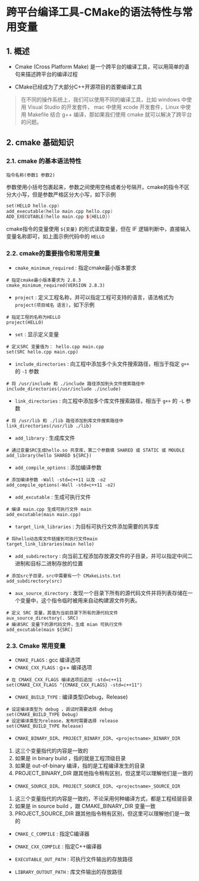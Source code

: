 # 跨平台编译工具-CMake的语法特性与常用变量

## 1. 概述

- Cmake (Cross Platform Make) 是一个跨平台的编译工具，可以用简单的语句来描述跨平台的编译过程

- CMake已经成为了大部分C++开源项目的首要编译工具

> 在不同的操作系统上，我们可以使用不同的编译工具，比如 windows 中使用 Visual Studio 的开发套件， mac 中使用 xcode 开发套件，Linux 中使用 Makefile 结合 g++ 编译，那如果我们使用 cmake 就可以解决了跨平台的问题。

## 2. cmake 基础知识

### 2.1. cmake 的基本语法特性

```shell
指令名称(参数1 参数2)
```

参数使用小括号包裹起来，参数之间使用空格或者分号隔开。cmake的指令不区分大小写，但是参数严格区分大小写，如下示例

```cpp
set(HELLO hello.cpp)
add_executable(hello main.cpp hello.cpp)
ADD_EXECUTABLE(hello main.cpp ${HELLO})
```

cmake指令的变量使用 `${变量}` 的形式读取变量，但在 IF 逻辑判断中，直接输入变量名称即可，如上面示例代码中的 `HELLO`

### 2.2. cmake的重要指令和常用变量

- `cmake_minimum_required` : 指定cmake最小版本要求

```shell
# 指定cmake最小版本要求为 2.8.3
cmake_minimum_required(VERSION 2.8.3)
```

- `project` : 定义工程名称，并可以指定工程可支持的语言，语法格式为 `project(项目域名 语言)`，如下示例

```shell
# 指定工程的名称为HELLO
project(HELLO)
```

- `set` : 显示定义变量

```shell
# 定义SRC 变量值为： hello.cpp main.cpp
set(SRC hello.cpp main.cpp)
```

- `include_directories` : 向工程中添加多个头文件搜索路径，相当于指定 `g++` 的 `-I` 参数

```shell
# 将 /usr/include 和 ./include 路径添加到头文件搜索路径中
include_directories(/usr/include ./include)
```

- `link_directories` : 向工程中添加多个库文件搜索路径，相当于 `g++` 的 `-L` 参数

```shell
# 将 /usr/lib 和 ./lib 路径添加到库文件搜索路径中
link_directories(/usr/lib ./lib)
```

- `add_library` : 生成库文件

```shell
# 通过变量SRC生成hello.so 共享库，第二个参数填 SHARED 或 STATIC 或 MOUDLE
add_library(hello SHARED ${SRC})
```

- `add_compile_options` : 添加编译参数

```shell
# 添加编译参数 -Wall -std=c++11 以及 -o2
add_compile_options(-Wall -std=c++11 -o2)
```

- `add_excutable` : 生成可执行文件

```shell
# 编译 main.cpp 生成可执行文件 main
add_excutable(main main.cpp)
```

- `target_link_libraries` : 为目标可执行文件添加需要的共享库

```shell
# 将hello动态库文件链接到可执行文件main
target_link_libraries(main hello)
```

- `add_subdirectory` : 向当前工程添加存放源文件的子目录，并可以指定中间二进制和目标二进制存放的位置

```shell
# 添加src子目录，src中需要有一个 CMakeLists.txt
add_subdirectory(src)
```

- `aux_source_directory` : 发现一个目录下所有的源代码文件并将列表存储在一个变量中，这个指令临时被用来自动构建源文件列表。

```shell
# 定义 SRC 变量，其值为当前目录下所有的源代码文件
aux_source_directory(. SRC)
# 编译SRC 变量下的源代码文件，生成 mian 可执行文件
add_excutable(main ${SRC)
```

### 2.3. Cmake 常用变量

- `CMAKE_FLAGS` : gcc 编译选项
- `CMAKE_CXX_FLAGS` : g++ 编译选项

```shell
# 在 CMAKE_CXX_FLAGS 编译选项后追加 -std=c++11
set(CMAKE_CXX_FLAGS "{CMAKE_CXX_FLAGS} -std=c++11")
```

- `CMAKE_BUILD_TYPE` : 编译类型(Debug，Release)

```shell
# 设定编译类型为 debug ，调试时需要选择 debug 
set(CMAKE_BUILD_TYPE Debug)
# 设定编译类型为release，发布时需要选择 release
set(CMAKE_BUILD_TYPE Release)
```

- `CMAKE_BINARY_DIR`、`PROJECT_BINARY_DIR`、`<projectname>_BINARY_DIR`

1. 这三个变量指代的内容是一致的
2. 如果是 in binary build ，指的就是工程顶级目录
3. 如果是 out-of-binary 编译，指的是工程编译发生的目录
4. PROJECT_BINARY_DIR 跟其他指令稍有区别，但这里可以理解他们是一致的

- `CMAKE_SOURCE_DIR`、`PROJECT_SOURCE_DIR`、`<projectname>_SOURCE_DIR`

1. 这三个变量指代的内容是一致的，不论采用何种编译方式，都是工程经层目录
2. 如果是 in source build ，跟 CMAKE_BINARY_DIR 变量一致
3. PROJECT_SOURCE_DIR 跟其他指令稍有区别，但这里可以理解他们是一致的

- `CMAKE_C_COMPILE` : 指定C编译器

- `CMAKE_CXX_COMPILE` : 指定C++编译器

- `EXECUTABLE_OUT_PATH` : 可执行文件输出的存放路径

- `LIBRARY_OUTOUT_PATH` : 库文件输出的存放路径
